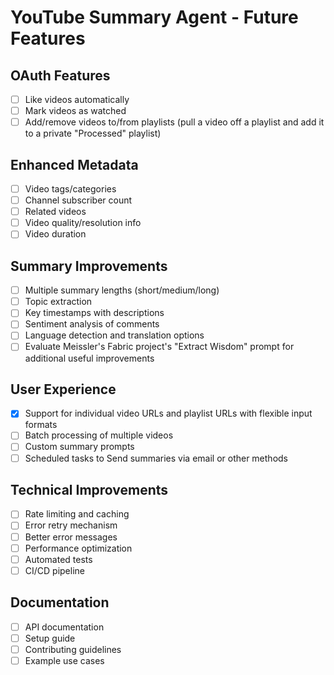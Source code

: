 # YouTube Summary Agent - Future Features

## OAuth Features
- [ ] Like videos automatically
- [ ] Mark videos as watched
- [ ] Add/remove videos to/from playlists (pull a video off a playlist and add it to a private "Processed" playlist)

## Enhanced Metadata
- [ ] Video tags/categories
- [ ] Channel subscriber count
- [ ] Related videos
- [ ] Video quality/resolution info
- [ ] Video duration

## Summary Improvements
- [ ] Multiple summary lengths (short/medium/long)
- [ ] Topic extraction
- [ ] Key timestamps with descriptions
- [ ] Sentiment analysis of comments
- [ ] Language detection and translation options
- [ ] Evaluate Meissler's Fabric project's "Extract Wisdom" prompt for additional useful improvements

## User Experience
- [x] Support for individual video URLs and playlist URLs with flexible input formats
- [ ] Batch processing of multiple videos
- [ ] Custom summary prompts
- [ ] Scheduled tasks to Send summaries via email or other methods

## Technical Improvements
- [ ] Rate limiting and caching
- [ ] Error retry mechanism
- [ ] Better error messages
- [ ] Performance optimization
- [ ] Automated tests
- [ ] CI/CD pipeline

## Documentation
- [ ] API documentation
- [ ] Setup guide
- [ ] Contributing guidelines
- [ ] Example use cases 